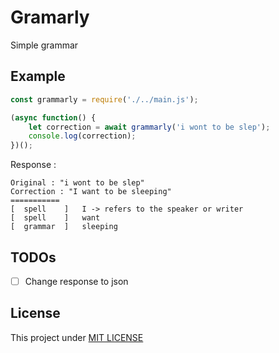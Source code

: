 # Gramarly
Simple grammar

## Example

```javascript
const grammarly = require('./../main.js');

(async function() {
    let correction = await grammarly('i wont to be slep');
    console.log(correction);
})();
```
Response : 
```
Original : "i wont to be slep"
Correction : "I want to be sleeping"
===========
[  spell    ]   I -> refers to the speaker or writer
[  spell    ]   want
[  grammar  ]   sleeping
```

## TODOs
- [ ] Change response to json

## License
This project under [MIT LICENSE](license.md)